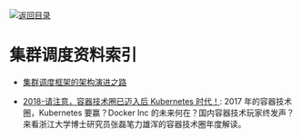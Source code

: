 [![返回目录](https://user-images.githubusercontent.com/5803001/38079637-ff0abcf0-3371-11e8-9b76-ad651620afc7.jpg)](https://github.com/wx-chevalier/Awesome-Lists)

# 集群调度资料索引

* [集群调度框架的架构演进之路](http://dockone.io/article/1113)

* [2018-请注意，容器技术圈已迈入后 Kubernetes 时代！](https://mp.weixin.qq.com/s/0gwRcMdORZcor5rP4Fr7Jw): 2017 年的容器技术圈，Kubernetes 要赢？Docker Inc 的未来何在？国内容器技术玩家终发声？来看浙江大学博士研究员张磊笔力雄浑的容器技术圈年度解读。
